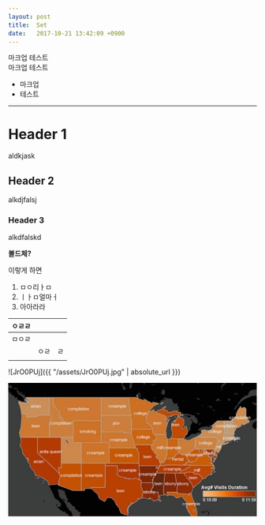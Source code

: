 ```yaml
---
layout: post
title:  Set
date:   2017-10-21 13:42:09 +0900
---
```


마크업 테스트  
마크업
테스트

- 마크업
- 테스트

---

# Header 1
aldkjask
## Header 2
alkdjfalsj
### Header 3
alkdfalskd


**볼드체?**

이렇게 하면

1. ㅁㅇ리ㅏㅁ
2. ㅣㅏㅁ얼마ㅓ
3. 아아라라



| ㅇㄹㄹ  |      |      |
| ---- | ---- | ---- |
| ㅁㅇㄹ  |      |      |
|      | ㅇㄹ   | ㄹ    |
|      |      |      |



![JrO0PUj]({{ "/assets/JrO0PUj.jpg" | absolute_url }})

![JrO0PUj](/assets/JrO0PUj.jpg)
